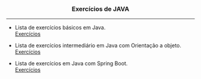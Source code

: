 <h3 align="center">Exercícios de JAVA</h3>
<hr>  

- Lista de exercícios básicos em Java.  
[Exercícios](https://github.com/julianoacs/Exercicios/blob/main/README/README_JavaBasico.md)
  
- Lista de exercícios intermediário em Java com Orientação a objeto.  
[Exercícios](https://github.com/julianoacs/Exercicios/blob/main/README/README_JavaOrientacaoObjeto.md)

- Lista de exercícios em Java com Spring Boot.  
[Exercícios](https://github.com/julianoacs/Exercicios/blob/main/README/README_Java_Spring-Boot.md)
